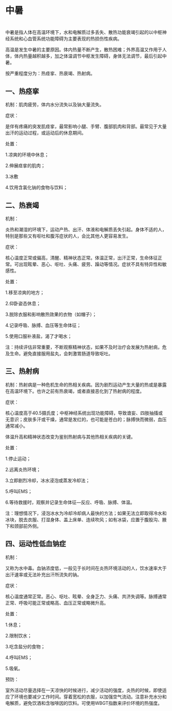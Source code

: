 # 中暑

# 



中暑是指人体在高温环境下，水和电解质过多丢失、散热功能衰竭引起的以中枢神经系统和心血管系统功能障碍为主要表现的热损伤性疾病。

高温是发生中暑的主要原因。体内热量不断产生，散热困难；外界高温又作用于人体，体内热量越积越多，加之体温调节中枢发生障碍，身体无法调节，最后引起中暑。



按严重程度分为：热痉挛、热衰竭、热射病。





## **一、热痉挛**



机制：肌肉疲劳，体内水分流失以及钠大量流失。

症状：

是伴有疼痛的突发肌痉挛，最常影响小腿、手臂、腹部肌肉和背部。最常见于大量出汗的运动过程，或运动后的休息期间。

处置：

1.凉爽的环境中休息；

2.伸展痉挛的肌肉；

3.冰敷

4.饮用含氯化钠的食物与饮料；







## 二、热衰竭



机制：

炎热和潮湿的环境下，运动产热、出汗、体液和电解质丢失引起。身体不适的人，特别是那些又有呕吐和腹泻症状的人，会比其他人更容易发生。

症状：

核心温度正常或偏高，清醒、精神状态正常。体温正常，出汗正常，生命体征正常。可出现眩晕、恶心、呕吐、头痛、疲劳、躁动等情况。症状不具有特异性和敏感性。

处置：

1.移至凉爽的地方；

2.仰卧姿态休息；

3.脱除衣服和影响散热效果的衣物（如帽子）；

4.记录呼吸、脉搏、血压等生命体征；

5.使用口服补液盐，渴了才喝水；

注：持续评估非常重要，不断观察精神状态，如果不及时治疗会发展为热射病，危及生命。避免直接服用盐丸，会刺激胃肠道导致呕吐。



## 三、热射病





机制：热射病是一种危机生命的热相关疾病。因为剧烈运动产生大量的热或是暴露在高温环境下。也许之前有热衰竭，或者直接恶化到了热射病的程度。

症状：

核心温度高于40.5摄氏度；中枢神经系统出现功能障碍，导致谵妄、四肢抽搐或无意识；皮肤多汗或干燥，通常是发红的，也可能是苍白的；脉搏快而微弱，血压通常减小。

体温升高和精神状态改变为鉴别热射病与其他热相关疾病的关键。



处置：

1.停止运动；

2.远离炎热环境；

3.立即剧烈冷却，冰水浸泡或蒸发冷却法；

5.呼叫EMS；

6.等待救援时，观察并记录生命体征—反应、呼吸、脉搏、体温。

注：理想情况下，浸泡冰水为冷却冷却病人最快的方法；如果无法立即取得冷水和冰块，脱去衣服、打湿身体、盖上床单、连续吹风；如有冰袋，应置于腹股沟、腋下和颈部前外侧。



## 四、运动性低血钠症





机制：

又称为水中毒。血钠浓度低，一般见于长时间在炎热环境活动的人，饮水速率大于出汗速率或无法补充出汗所流失的钠。

症状：

核心温度通常正常。恶心、呕吐、眩晕、全身乏力、头痛、共济失调等。脉搏通常正常、呼吸可能正常或略高、血压正常或略微升高。

处置：

1.休息；

2.限制饮水；

3.吃含盐分的食物；

4.呼叫EMS；

5.吸氧。





预防：

室外活动尽量选择在一天凉快的时候进行，减少活动的强度，炎热的时候，即使适应了环境也要减少工作时间。穿着宽松的衣服，以加强空气流动。注意补充水分和电解质，避免饮酒和含咖啡因的饮料。可使用WBGT指数来评价环境的热强度。



